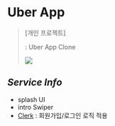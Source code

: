 # Uber App

> [개인 프로젝트]
>
> : Uber App Clone
>
>
> <img src="https://img.shields.io/badge/-React_Native-black?style=for-the-badge&logoColor=white&logo=react&color=61DAFB">

## _Service Info_
- splash UI
- intro Swiper
- [Clerk](https://clerk.com/) : 회원가입/로그인 로직 적용